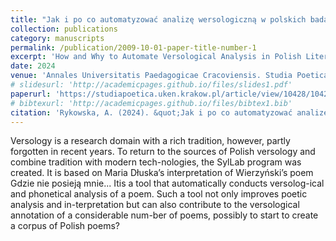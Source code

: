 ```yaml
---
title: "Jak i po co automatyzować analizę wersologiczną w polskich badaniach literackich?"
collection: publications
category: manuscripts
permalink: /publication/2009-10-01-paper-title-number-1
excerpt: 'How and Why to Automate Versological Analysis in Polish Literary Studies?'
date: 2024
venue: 'Annales Universitatis Paedagogicae Cracoviensis. Studia Poetica 12'
# slidesurl: 'http://academicpages.github.io/files/slides1.pdf'
paperurl: 'https://studiapoetica.uken.krakow.pl/article/view/10428/10425'
# bibtexurl: 'http://academicpages.github.io/files/bibtex1.bib'
citation: 'Rykowska, A. (2024). &quot;Jak i po co automatyzować analizę wersologiczną w polskich badaniach literackich?&quot; <i>Annales Universitatis Paedagogicae Cracoviensis. Studia Poetica 12</i>. 12.'
---
```

Versology is a research domain with a rich tradition, however, partly forgotten in recent years. To return to the sources of Polish versology and combine tradition with modern tech-nologies, the SylLab program was created. It is based on Maria Dłuska’s interpretation of Wierzyński’s poem Gdzie nie posieją mnie... Itis a tool that automatically conducts versolog-ical and phonetical analysis of a poem. Such a tool not only improves poetic analysis and in-terpretation but can also contribute to the versological annotation of a considerable num-ber of poems, possibly to start to create a corpus of Polish poems?